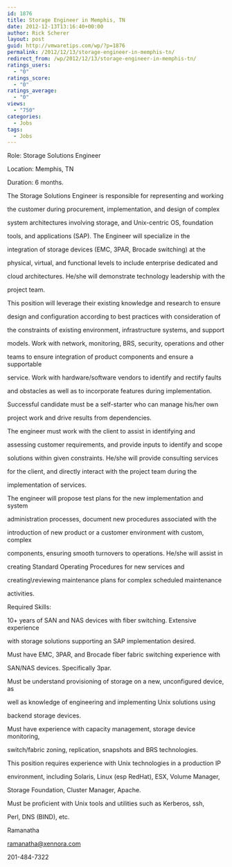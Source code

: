```yaml
---
id: 1876
title: Storage Engineer in Memphis, TN
date: 2012-12-13T13:16:40+00:00
author: Rick Scherer
layout: post
guid: http://vmwaretips.com/wp/?p=1876
permalink: /2012/12/13/storage-engineer-in-memphis-tn/
redirect_from: /wp/2012/12/13/storage-engineer-in-memphis-tn/
ratings_users:
  - "0"
ratings_score:
  - "0"
ratings_average:
  - "0"
views:
  - "750"
categories:
  - Jobs
tags:
  - Jobs
---
```

Role: Storage Solutions Engineer
  
Location: Memphis, TN

Duration: 6 months.

The Storage Solutions Engineer is responsible for representing and working
  
the customer during procurement, implementation, and design of complex
  
system architectures involving storage, and Unix-centric OS, foundation
  
tools, and applications (SAP). The Engineer will specialize in the
  
integration of storage devices (EMC, 3PAR, Brocade switching) at the
  
physical, virtual, and functional levels to include enterprise dedicated and
  
cloud architectures. He/she will demonstrate technology leadership with the
  
project team. 

This position will leverage their existing knowledge and research to ensure
  
design and configuration according to best practices with consideration of
  
the constraints of existing environment, infrastructure systems, and support
  
models. Work with network, monitoring, BRS, security, operations and other
  
teams to ensure integration of product components and ensure a supportable
  
service. Work with hardware/software vendors to identify and rectify faults
  
and obstacles as well as to incorporate features during implementation.
  
Successful candidate must be a self-starter who can manage his/her own
  
project work and drive results from dependencies. 

The engineer must work with the client to assist in identifying and
  
assessing customer requirements, and provide inputs to identify and scope
  
solutions within given constraints. He/she will provide consulting services
  
for the client, and directly interact with the project team during the
  
implementation of services. 

The engineer will propose test plans for the new implementation and system
  
administration processes, document new procedures associated with the
  
introduction of new product or a customer environment with custom, complex
  
components, ensuring smooth turnovers to operations. He/she will assist in
  
creating Standard Operating Procedures for new services and
  
creating\reviewing maintenance plans for complex scheduled maintenance
  
activities. 

Required Skills: 

10+ years of SAN and NAS devices with fiber switching. Extensive experience
  
with storage solutions supporting an SAP implementation desired. 

Must have EMC, 3PAR, and Brocade fiber fabric switching experience with
  
SAN/NAS devices. Specifically 3par.

Must be understand provisioning of storage on a new, unconfigured device, as
  
well as knowledge of engineering and implementing Unix solutions using
  
backend storage devices. 

Must have experience with capacity management, storage device monitoring,
  
switch/fabric zoning, replication, snapshots and BRS technologies.

This position requires experience with Unix technologies in a production IP
  
environment, including Solaris, Linux (esp RedHat), ESX, Volume Manager,
  
Storage Foundation, Cluster Manager, Apache. 

Must be proficient with Unix tools and utilities such as Kerberos, ssh,
  
Perl, DNS (BIND), etc. 

Ramanatha
  
ramanatha@xennora.com
  
201-484-7322